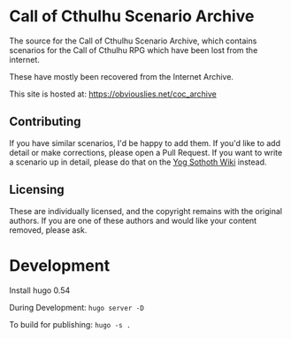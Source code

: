 # Call of Cthulhu Scenario Archive

The source for the Call of Cthulhu Scenario Archive, which contains scenarios for the Call of Cthulhu RPG which have been lost from the internet.

These have mostly been recovered from the Internet Archive.

This site is hosted at: https://obviouslies.net/coc_archive


## Contributing
If you have similar scenarios, I'd be happy to add them. If you'd like to add detail or make corrections, please open a Pull Request. If you want to write a scenario up in detail, please do that on the [Yog Sothoth Wiki](https://www.yog-sothoth.com/wiki/index.php/Main_Page) instead.

## Licensing
These are individually licensed, and the copyright remains with the original authors. If you are one of these authors and would like your content removed, please ask.

# Development

Install hugo 0.54

During Development:  `hugo server -D`

To build for publishing: `hugo -s .`
